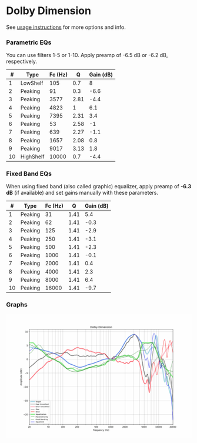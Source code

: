 # Dolby Dimension
See [usage instructions](https://github.com/jaakkopasanen/AutoEq#usage) for more options and info.

### Parametric EQs
You can use filters 1-5 or 1-10. Apply preamp of -6.5 dB or -6.2 dB, respectively.

|   # | Type      |   Fc (Hz) |    Q |   Gain (dB) |
|-----|-----------|-----------|------|-------------|
|   1 | LowShelf  |       105 | 0.7  |         8   |
|   2 | Peaking   |        91 | 0.3  |        -6.6 |
|   3 | Peaking   |      3577 | 2.81 |        -4.4 |
|   4 | Peaking   |      4823 | 1    |         6.1 |
|   5 | Peaking   |      7395 | 2.31 |         3.4 |
|   6 | Peaking   |        53 | 2.58 |        -1   |
|   7 | Peaking   |       639 | 2.27 |        -1.1 |
|   8 | Peaking   |      1657 | 2.08 |         0.8 |
|   9 | Peaking   |      9017 | 3.13 |         1.8 |
|  10 | HighShelf |     10000 | 0.7  |        -4.4 |

### Fixed Band EQs
When using fixed band (also called graphic) equalizer, apply preamp of **-6.3 dB** (if available) and set gains manually with these parameters.

|   # | Type    |   Fc (Hz) |    Q |   Gain (dB) |
|-----|---------|-----------|------|-------------|
|   1 | Peaking |        31 | 1.41 |         5.4 |
|   2 | Peaking |        62 | 1.41 |        -0.3 |
|   3 | Peaking |       125 | 1.41 |        -2.9 |
|   4 | Peaking |       250 | 1.41 |        -3.1 |
|   5 | Peaking |       500 | 1.41 |        -2.3 |
|   6 | Peaking |      1000 | 1.41 |        -0.1 |
|   7 | Peaking |      2000 | 1.41 |         0.4 |
|   8 | Peaking |      4000 | 1.41 |         2.3 |
|   9 | Peaking |      8000 | 1.41 |         6.4 |
|  10 | Peaking |     16000 | 1.41 |        -9.7 |

### Graphs
![](./Dolby%20Dimension.png)
